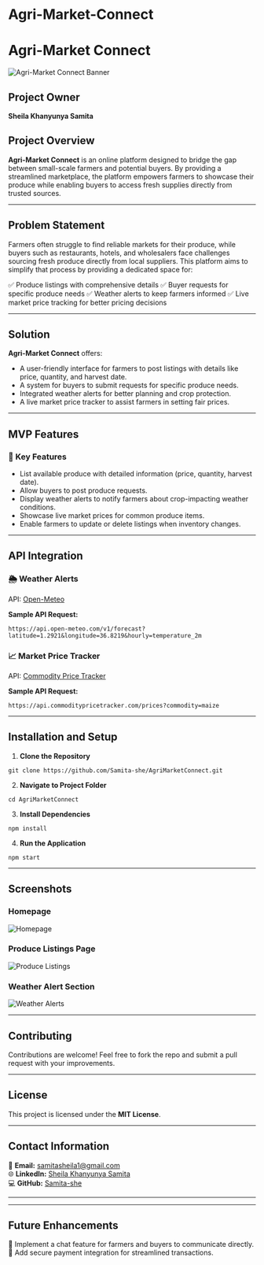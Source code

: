 # Agri-Market-Connect
# Agri-Market Connect

![Agri-Market Connect Banner](images/banner.png)

## Project Owner
**Sheila Khanyunya Samita**

## Project Overview
**Agri-Market Connect** is an online platform designed to bridge the gap between small-scale farmers and potential buyers. By providing a streamlined marketplace, the platform empowers farmers to showcase their produce while enabling buyers to access fresh supplies directly from trusted sources.

---

## Problem Statement
Farmers often struggle to find reliable markets for their produce, while buyers such as restaurants, hotels, and wholesalers face challenges sourcing fresh produce directly from local suppliers. This platform aims to simplify that process by providing a dedicated space for:

✅ Produce listings with comprehensive details
✅ Buyer requests for specific produce needs
✅ Weather alerts to keep farmers informed
✅ Live market price tracking for better pricing decisions

---

## Solution
**Agri-Market Connect** offers:
- A user-friendly interface for farmers to post listings with details like price, quantity, and harvest date.
- A system for buyers to submit requests for specific produce needs.
- Integrated weather alerts for better planning and crop protection.
- A live market price tracker to assist farmers in setting fair prices.

---

## MVP Features
### 🎯 Key Features
- List available produce with detailed information (price, quantity, harvest date).
- Allow buyers to post produce requests.
- Display weather alerts to notify farmers about crop-impacting weather conditions.
- Showcase live market prices for common produce items.
- Enable farmers to update or delete listings when inventory changes.

---

## API Integration
### 🌦 Weather Alerts
API: [Open-Meteo](https://open-meteo.com/)

**Sample API Request:**
```
https://api.open-meteo.com/v1/forecast?latitude=1.2921&longitude=36.8219&hourly=temperature_2m
```

### 📈 Market Price Tracker
API: [Commodity Price Tracker](https://www.commoditypricetracker.com/)

**Sample API Request:**
```
https://api.commoditypricetracker.com/prices?commodity=maize
```

---

## Installation and Setup
1. **Clone the Repository**
```
git clone https://github.com/Samita-she/AgriMarketConnect.git
```

2. **Navigate to Project Folder**
```
cd AgriMarketConnect
```

3. **Install Dependencies**
```
npm install
```

4. **Run the Application**
```
npm start
```

---

## Screenshots
### Homepage
![Homepage](images/homepage.png)

### Produce Listings Page
![Produce Listings](images/produce-listings.png)

### Weather Alert Section
![Weather Alerts](images/weather-alerts.png)

---

## Contributing
Contributions are welcome! Feel free to fork the repo and submit a pull request with your improvements.

---

## License
This project is licensed under the **MIT License**.

---

## Contact Information
📧 **Email:** samitasheila1@gmail.com  
🌐 **LinkedIn:** [Sheila Khanyunya Samita](https://www.linkedin.com/in/sheila-samita-676362241)  
💻 **GitHub:** [Samita-she](https://github.com/Samita-she)

---
---

## Future Enhancements
🔹 Implement a chat feature for farmers and buyers to communicate directly.  
🔹 Add secure payment integration for streamlined transactions.

